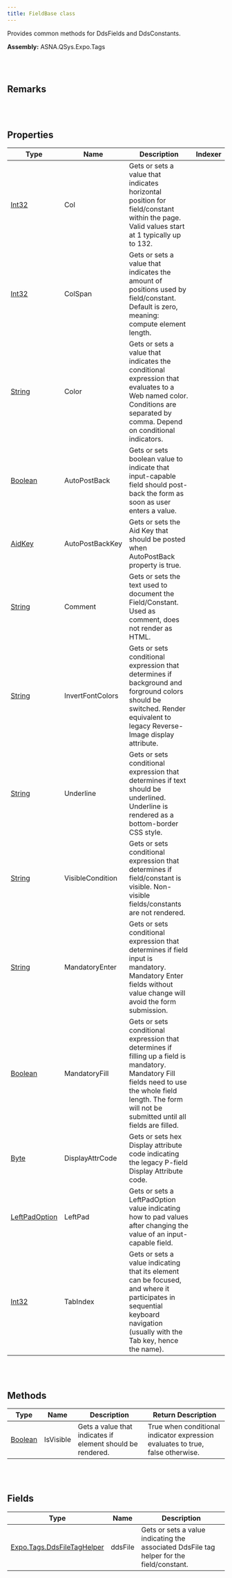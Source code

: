 ```yaml
---
title: FieldBase class
---
```


Provides common methods for DdsFields and DdsConstants.

**Assembly:** ASNA.QSys.Expo.Tags

<br>
<br>

## Remarks

<br>
<br>

## Properties

| Type | Name | Description | Indexer
| --- | --- | --- | --- 
| [Int32](https://docs.microsoft.com/en-us/dotnet/api/system.int32?view=net-5.0) | Col | Gets or sets a value that indicates horizontal position for field/constant within the page. Valid values start at 1 typically up to 132. | 
| [Int32](https://docs.microsoft.com/en-us/dotnet/api/system.int32?view=net-5.0) | ColSpan | Gets or sets a value that indicates the amount of positions used by field/constant. Default is zero, meaning: compute element length. | 
| [String](https://docs.microsoft.com/en-us/dotnet/api/system.string?view=net-5.0) | Color | Gets or sets a value that indicates the conditional expression that evaluates to a Web named color. Conditions are separated by comma. Depend on conditional indicators. | 
| [Boolean](https://docs.microsoft.com/en-us/dotnet/api/system.boolean?view=net-5.0) | AutoPostBack | Gets or sets boolean value to indicate that input-capable field should post-back the form as soon as user enters a value. | 
| [AidKey](/reference/asna-qsys-expo/expo-model/aid-key.html) | AutoPostBackKey | Gets or sets the Aid Key that should be posted when AutoPostBack property is true. | 
| [String](https://docs.microsoft.com/en-us/dotnet/api/system.string?view=net-5.0) | Comment | Gets or sets the text used to document the Field/Constant. Used as comment, does not render as HTML. | 
| [String](https://docs.microsoft.com/en-us/dotnet/api/system.string?view=net-5.0) | InvertFontColors | Gets or sets conditional expression that determines if background and forground colors should be switched. Render equivalent to legacy Reverse-Image display attribute. | 
| [String](https://docs.microsoft.com/en-us/dotnet/api/system.string?view=net-5.0) | Underline | Gets or sets conditional expression that determines if text should be underlined. Underline is rendered as a bottom-border CSS style. | 
| [String](https://docs.microsoft.com/en-us/dotnet/api/system.string?view=net-5.0) | VisibleCondition | Gets or sets conditional expression that determines if field/constant is visible. Non-visible fields/constants are not rendered. | 
| [String](https://docs.microsoft.com/en-us/dotnet/api/system.string?view=net-5.0) | MandatoryEnter | Gets or sets conditional expression that determines if field input is mandatory. Mandatory Enter fields without value change will avoid the form submission. | 
| [Boolean](https://docs.microsoft.com/en-us/dotnet/api/system.boolean?view=net-5.0) | MandatoryFill | Gets or sets conditional expression that determines if filling up a field is mandatory. Mandatory Fill fields need to use the whole field length. The form will not be submitted until all fields are filled. | 
| [Byte](https://docs.microsoft.com/en-us/dotnet/api/system.byte?view=net-5.0) | DisplayAttrCode | Gets or sets hex Display attribute code indicating the legacy P-field Display Attribute code. | 
| [LeftPadOption](/reference/asna-qsys-expo/expo-tags/field-base/left-pad-option.html) | LeftPad | Gets or sets a LeftPadOption value indicating how to pad values after changing the value of an input-capable field. | 
| [Int32](https://docs.microsoft.com/en-us/dotnet/api/system.int32?view=net-5.0) | TabIndex | Gets or sets a value indicating that its element can be focused, and where it participates in sequential keyboard navigation (usually with the Tab key, hence the name). | 

<br>
<br>

## Methods

| Type | Name | Description | Return Description 
| --- | --- | --- | --- 
| [Boolean](https://docs.microsoft.com/en-us/dotnet/api/system.boolean?view=net-5.0) | IsVisible | Gets a value that indicates if element should be rendered. | True when conditional indicator expression evaluates to true, false otherwise.

<br>
<br>

## Fields

| Type | Name | Description
| --- | --- | --- 
| [Expo.Tags.DdsFileTagHelper](/reference/asna-qsys-expo/expo-tags/dds-file-tag-helper.html) | ddsFile | Gets or sets a value indicating the associated DdsFile tag helper for the field/constant.

<br>
<br>


